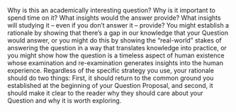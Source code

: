 Why is this an academically interesting question? Why is it important to spend time on it? What insights would the answer provide? What insights will studying it – even if you don’t answer it – provide? You might establish a rationale by showing that there’s a gap in our knowledge that your Question would answer, or you might do this by showing the “real-world” stakes of answering the question in a way that translates knowledge into practice, or you might show how the question is a timeless aspect of human existence whose examination and re-examination generates insights into the human experience. Regardless of the specific strategy you use, your rationale should do two things: First, it should return to the common ground you established at the beginning of your Question Proposal, and second, it should make it clear to the reader why they should care about your Question and why it is worth exploring.



